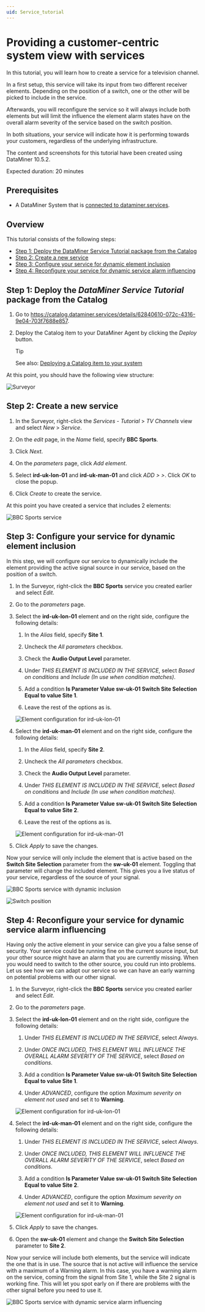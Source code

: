 ```yaml
---
uid: Service_tutorial
---
```


# Providing a customer-centric system view with services

In this tutorial, you will learn how to create a service for a television channel.

In a first setup, this service will take its input from two different receiver elements. Depending on the position of a switch, one or the other will be picked to include in the service.

Afterwards, you will reconfigure the service so it will always include both elements but will limit the influence the element alarm states have on the overall alarm severity of the service based on the switch position.

In both situations, your service will indicate how it is performing towards your customers, regardless of the underlying infrastructure.

The content and screenshots for this tutorial have been created using DataMiner 10.5.2.

Expected duration: 20 minutes

## Prerequisites

- A DataMiner System that is [connected to dataminer.services](xref:Connecting_your_DataMiner_System_to_the_cloud).

## Overview

This tutorial consists of the following steps:

- [Step 1: Deploy the DataMiner Service Tutorial package from the Catalog](#step-1-deploy-the-dataminer-service-tutorial-package-from-the-catalog)
- [Step 2: Create a new service](#step-2-create-a-new-service)
- [Step 3: Configure your service for dynamic element inclusion](#step-3-configure-your-service-for-dynamic-element-inclusion)
- [Step 4: Reconfigure your service for dynamic service alarm influencing](#step-4-reconfigure-your-service-for-dynamic-service-alarm-influencing)

## Step 1: Deploy the *DataMiner Service Tutorial* package from the Catalog

1. Go to <https://catalog.dataminer.services/details/62840610-072c-4316-9e04-703f7688e857>.

1. Deploy the Catalog item to your DataMiner Agent by clicking the *Deploy* button.

   > [!TIP]
   > See also: [Deploying a Catalog item to your system](xref:Deploying_a_catalog_item)

At this point, you should have the following view structure:

![Surveyor](~/user-guide/images/tutorial_services_step1_surveyor.png)

## Step 2: Create a new service

1. In the Surveyor, right-click the *Services - Tutorial* > *TV Channels* view and select *New* > *Service*.

1. On the *edit* page, in the *Name* field, specify **BBC Sports**.

1. Click *Next*.

1. On the *parameters* page, click *Add element*.

1. Select **ird-uk-lon-01** and **ird-uk-man-01** and click *ADD > >*. Click *OK* to close the popup.

1. Click *Create* to create the service.

At this point you have created a service that includes 2 elements:

![BBC Sports service](~/user-guide/images/tutorial_services_step2_new.png)

## Step 3: Configure your service for dynamic element inclusion

In this step, we will configure our service to dynamically include the element providing the active signal source in our service, based on the position of a switch.

1. In the Surveyor, right-click the **BBC Sports** service you created earlier and select *Edit*.

1. Go to the *parameters* page.

1. Select the **ird-uk-lon-01** element and on the right side, configure the following details:

    1. In the *Alias* field, specify **Site 1**.

    1. Uncheck the *All parameters* checkbox.

    1. Check the **Audio Output Level** parameter.

    1. Under *THIS ELEMENT IS INCLUDED IN THE SERVICE*, select *Based on conditions* and *Include (In use when condition matches)*.

    1. Add a condition **Is Parameter Value sw-uk-01 Switch Site Selection Equal to value Site 1**.

    1. Leave the rest of the options as is.

    ![Element configuration for ird-uk-lon-01](~/user-guide/images/tutorial_services_step3_ird-uk-lon-01.png)

1. Select the **ird-uk-man-01** element and on the right side, configure the following details:

    1. In the *Alias* field, specify **Site 2**.

    1. Uncheck the *All parameters* checkbox.

    1. Check the **Audio Output Level** parameter.

    1. Under *THIS ELEMENT IS INCLUDED IN THE SERVICE*, select *Based on conditions* and *Include (In use when condition matches)*.

    1. Add a condition **Is Parameter Value sw-uk-01 Switch Site Selection Equal to value Site 2**.

    1. Leave the rest of the options as is.

    ![Element configuration for ird-uk-man-01](~/user-guide/images/tutorial_services_step3_ird-uk-man-01.png)

1. Click *Apply* to save the changes.

Now your service will only include the element that is active based on the **Switch Site Selection** parameter from the **sw-uk-01** element.
Toggling that parameter will change the included element.
This gives you a live status of your service, regardless of the source of your signal.

![BBC Sports service with dynamic inclusion](~/user-guide/images/tutorial_services_step3_service.png)

![Switch position](~/user-guide/images/tutorial_services_step3_switch-position.png)

## Step 4: Reconfigure your service for dynamic service alarm influencing

Having only the active element in your service can give you a false sense of security.
Your service could be running fine on the current source input, but your other source might have an alarm that you are currently missing.
When you would need to switch to the other source, you could run into problems.
Let us see how we can adapt our service so we can have an early warning on potential problems with our other signal.

1. In the Surveyor, right-click the **BBC Sports** service you created earlier and select *Edit*.

1. Go to the *parameters* page.

1. Select the **ird-uk-lon-01** element and on the right side, configure the following details:

    1. Under *THIS ELEMENT IS INCLUDED IN THE SERVICE*, select *Always*.

    1. Under *ONCE INCLUDED, THIS ELEMENT WILL INFLUENCE THE OVERALL ALARM SEVERITY OF THE SERVICE*, select *Based on conditions*.

    1. Add a condition **Is Parameter Value sw-uk-01 Switch Site Selection Equal to value Site 1**.

    1. Under *ADVANCED*, configure the option *Maximum severity on element not used* and set it to **Warning**.

    ![Element configuration for ird-uk-lon-01](~/user-guide/images/tutorial_services_step4_ird-uk-lon-01.png)

1. Select the **ird-uk-man-01** element and on the right side, configure the following details:

    1. Under *THIS ELEMENT IS INCLUDED IN THE SERVICE*, select *Always*.

    1. Under *ONCE INCLUDED, THIS ELEMENT WILL INFLUENCE THE OVERALL ALARM SEVERITY OF THE SERVICE*, select *Based on conditions*.

    1. Add a condition **Is Parameter Value sw-uk-01 Switch Site Selection Equal to value Site 2**.

    1. Under *ADVANCED*, configure the option *Maximum severity on element not used* and set it to **Warning**.

    ![Element configuration for ird-uk-man-01](~/user-guide/images/tutorial_services_step4_ird-uk-man-01.png)

1. Click *Apply* to save the changes.

1. Open the **sw-uk-01** element and change the **Switch Site Selection** parameter to **Site 2**.

Now your service will include both elements, but the service will indicate the one that is in use.
The source that is not active will influence the service with a maximum of a Warning alarm.
In this case, you have a warning alarm on the service, coming from the signal from Site 1, while the Site 2 signal is working fine.
This will let you spot early on if there are problems with the other signal before you need to use it.

![BBC Sports service with dynamic service alarm influencing](~/user-guide/images/tutorial_services_step4_service.png)
